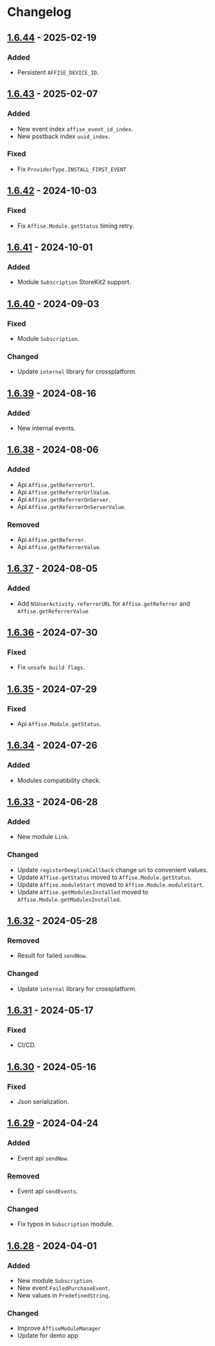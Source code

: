 # Changelog

## [1.6.44] - 2025-02-19

### Added

- Persistent `AFFISE_DEVICE_ID`.

## [1.6.43] - 2025-02-07

### Added

- New event index `affise_event_id_index`.
- New postback index `uuid_index`.

### Fixed

- Fix `ProviderType.INSTALL_FIRST_EVENT`

## [1.6.42] - 2024-10-03

### Fixed

- Fix `Affise.Module.getStatus` timing retry.

## [1.6.41] - 2024-10-01

### Added

- Module `Subscription` StoreKit2 support.

## [1.6.40] - 2024-09-03

### Fixed

- Module `Subscription`.

### Changed

- Update `internal` library for crossplatform.

## [1.6.39] - 2024-08-16

### Added

- New internal events.

## [1.6.38] - 2024-08-06

### Added

- Api `Affise.getReferrerUrl`.
- Api `Affise.getReferrerUrlValue`.
- Api `Affise.getReferrerOnServer`.
- Api `Affise.getReferrerOnServerValue`.

### Removed

- Api `Affise.getReferrer`.
- Api `Affise.getReferrerValue`.

## [1.6.37] - 2024-08-05

### Added

- Add `NSUserActivity.referrerURL` for `Affise.getReferrer` and `Affise.getReferrerValue`

## [1.6.36] - 2024-07-30

### Fixed

- Fix `unsafe build flags`.

## [1.6.35] - 2024-07-29

### Fixed

- Api `Affise.Module.getStatus`.

## [1.6.34] - 2024-07-26

### Added

- Modules compatibility check.

## [1.6.33] - 2024-06-28

### Added

- New module `Link`.

### Changed

- Update `registerDeeplinkCallback` change uri to convenient values.
- Update `Affise.getStatus` moved to `Affise.Module.getStatus`.
- Update `Affise.moduleStart` moved to `Affise.Module.moduleStart`.
- Update `Affise.getModulesInstalled` moved to `Affise.Module.getModulesInstalled`.

## [1.6.32] - 2024-05-28

### Removed

- Result for failed `sendNow`.

### Changed

- Update `internal` library for crossplatform.
  
## [1.6.31] - 2024-05-17

### Fixed

- CI/CD.

## [1.6.30] - 2024-05-16

### Fixed

- Json serialization.

## [1.6.29] - 2024-04-24

### Added

- Event api `sendNow`.

### Removed

- Event api `sendEvents`.

### Changed

- Fix typos in `Subscription` module.

## [1.6.28] - 2024-04-01

### Added

- New module `Subscription`.
- New event `FailedPurchaseEvent`.
- New values in `PredefinedString`.

### Changed

- Improve `AffiseModuleManager`
- Update for demo app
  
[1.6.44]: https://github.com/affise/sdk-ios/compare/1.6.43...1.6.44
[1.6.43]: https://github.com/affise/sdk-ios/compare/1.6.42...1.6.43
[1.6.42]: https://github.com/affise/sdk-ios/compare/1.6.41...1.6.42
[1.6.41]: https://github.com/affise/sdk-ios/compare/1.6.40...1.6.41
[1.6.40]: https://github.com/affise/sdk-ios/compare/1.6.39...1.6.40
[1.6.39]: https://github.com/affise/sdk-ios/compare/1.6.38...1.6.39
[1.6.38]: https://github.com/affise/sdk-ios/compare/1.6.37...1.6.38
[1.6.37]: https://github.com/affise/sdk-ios/compare/1.6.36...1.6.37
[1.6.36]: https://github.com/affise/sdk-ios/compare/1.6.35...1.6.36
[1.6.35]: https://github.com/affise/sdk-ios/compare/1.6.34...1.6.35
[1.6.34]: https://github.com/affise/sdk-ios/compare/1.6.33...1.6.34
[1.6.33]: https://github.com/affise/sdk-ios/compare/1.6.32...1.6.33
[1.6.32]: https://github.com/affise/sdk-ios/compare/1.6.31...1.6.32
[1.6.31]: https://github.com/affise/sdk-ios/compare/1.6.30...1.6.31
[1.6.30]: https://github.com/affise/sdk-ios/compare/1.6.29...1.6.30
[1.6.29]: https://github.com/affise/sdk-ios/compare/1.6.28...1.6.29
[1.6.28]: https://github.com/affise/sdk-ios/compare/1.6.27...1.6.28
